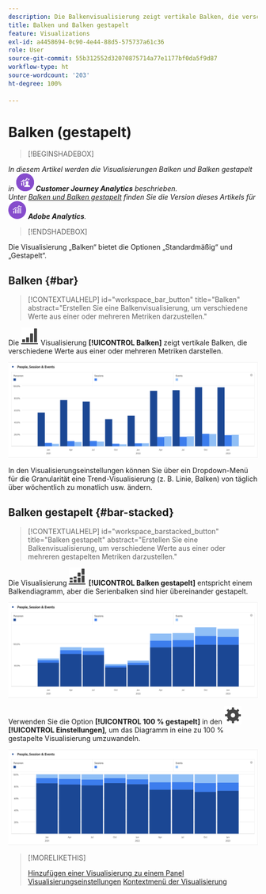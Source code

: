 ```yaml
---
description: Die Balkenvisualisierung zeigt vertikale Balken, die verschiedene Werte aus einer oder mehreren Metriken darstellen.
title: Balken und Balken gestapelt
feature: Visualizations
exl-id: a4458694-0c90-4e44-88d5-575737a61c36
role: User
source-git-commit: 55b312552d32070875714a77e1177bf0da5f9d87
workflow-type: ht
source-wordcount: '203'
ht-degree: 100%

---
```


# Balken (gestapelt)

>[!BEGINSHADEBOX]

_In diesem Artikel werden die Visualisierungen Balken und Balken gestapelt in_ ![CustomerJourneyAnalytics](/help/assets/icons/CustomerJourneyAnalytics.svg) _**Customer Journey Analytics** beschrieben._<br/>_Unter [Balken und Balken gestapelt](https://experienceleague.adobe.com/de/docs/analytics/analyze/analysis-workspace/visualizations/bar) finden Sie die Version dieses Artikels für_ ![AdobeAnalytics](/help/assets/icons/AdobeAnalytics.svg) _**Adobe Analytics**._


>[!ENDSHADEBOX]

Die Visualisierung „Balken“ bietet die Optionen „Standardmäßig“ und „Gestapelt“.

## Balken {#bar}

<!-- markdownlint-disable MD034 -->

>[!CONTEXTUALHELP]
>id="workspace_bar_button"
>title="Balken"
>abstract="Erstellen Sie eine Balkenvisualisierung, um verschiedene Werte aus einer oder mehreren Metriken darzustellen."

<!-- markdownlint-enable MD034 -->



Die ![GraphBarVertical](/help/assets/icons/GraphBarVertical.svg) Visualisierung **[!UICONTROL Balken]** zeigt vertikale Balken, die verschiedene Werte aus einer oder mehreren Metriken darstellen.

![Vertikale Visualisierung Balken mit mehreren Metriken wie Seitenansichten, Besuche, Eintritte und Ausstiege.](assets/bar.png)

In den Visualisierungseinstellungen können Sie über ein Dropdown-Menü für die Granularität eine Trend-Visualisierung (z. B. Linie, Balken) von täglich über wöchentlich zu monatlich usw. ändern.

## Balken gestapelt {#bar-stacked}

<!-- markdownlint-disable MD034 -->

>[!CONTEXTUALHELP]
>id="workspace_barstacked_button"
>title="Balken gestapelt"
>abstract="Erstellen Sie eine Balkenvisualisierung, um verschiedene Werte aus einer oder mehreren gestapelten Metriken darzustellen."

<!-- markdownlint-enable MD034 -->


Die Visualisierung ![GraphBarVerticalStacked](/help/assets/icons/GraphBarVerticalStacked.svg) **[!UICONTROL Balken gestapelt]** entspricht einem Balkendiagramm, aber die Serienbalken sind hier übereinander gestapelt.

![Gestapeltes Balkendiagramm mit mehreren Metriken](assets/bar-stacked.png)

Verwenden Sie die Option **[!UICONTROL 100 % gestapelt]** in den ![Einstellung](/help/assets/icons/Setting.svg) **[!UICONTROL Einstellungen]**, um das Diagramm in eine zu 100 % gestapelte Visualisierung umzuwandeln.

![Ein 100 % gestapeltes Balkendiagramm.](assets/bar-stacked100.png)

>[!MORELIKETHIS]
>
>[Hinzufügen einer Visualisierung zu einem Panel](/help/analysis-workspace/visualizations/freeform-analysis-visualizations.md#add-visualizations-to-a-panel)
>[Visualisierungseinstellungen](/help/analysis-workspace/visualizations/freeform-analysis-visualizations.md#settings)
>[Kontextmenü der Visualisierung](/help/analysis-workspace/visualizations/freeform-analysis-visualizations.md#context-menu)
>

